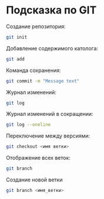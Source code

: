 # Подсказка по GIT

Создание репозитория:
```sh
git init
```
Добавление содержимого католога:
```sh
git add
```
Команда сохранения:
```sh
git commit -m "Message text"
```
Журнал изменений:
```sh
git log
```
Журнал изменений в сокращении:
```sh
git log --oneline
```
Переключение между версиями:
```sh
git checkout <имя ветки>
```
Отображение всех веток:
```sh
git branch
```
Создание новой ветки
```sh
git branch <имя_ветки>
```

```




